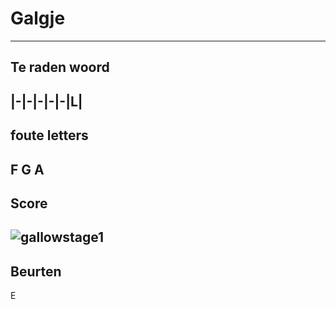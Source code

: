 # Galgje
---
## Te raden woord

|-|-|-|-|-|L|
---
## foute letters
F G A
---
## Score
![gallowstage1](./images/4.png)
---
## Beurten
E
